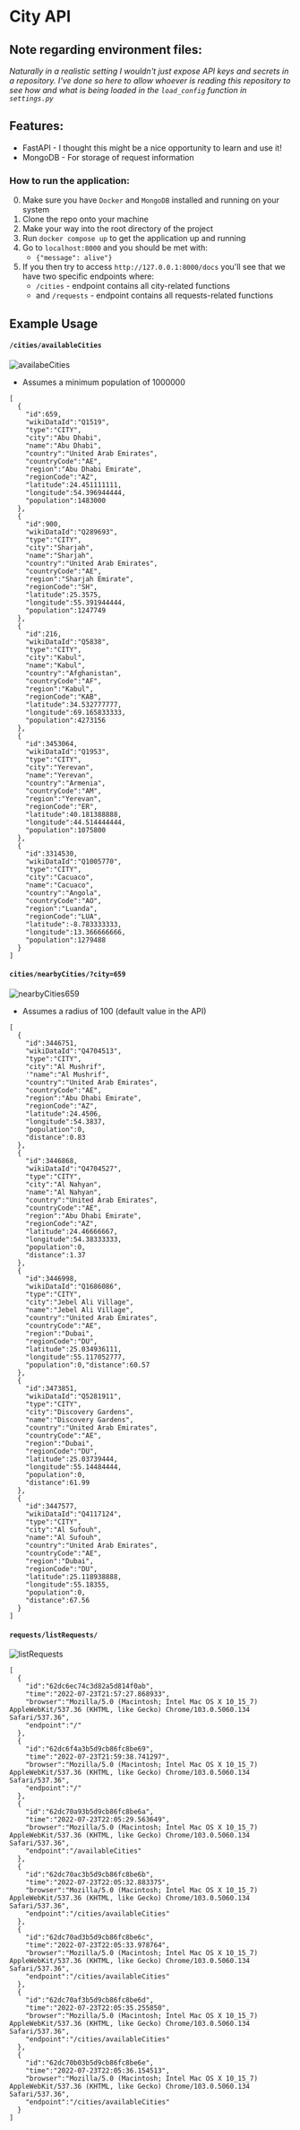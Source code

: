 # City API

## Note regarding environment files:
*Naturally in a realistic setting I wouldn't just expose API keys and secrets in a repository. I've done so here to allow whoever is reading this repository to see how and what is being loaded in the `load_config` function in `settings.py`*

## Features:
- FastAPI - I thought this might be a nice opportunity to learn and use it!
- MongoDB - For storage of request information

### How to run the application:
0. Make sure you have `Docker` and `MongoDB` installed and running on your system
1. Clone the repo onto your machine
2. Make your way into the root directory of the project
3. Run `docker compose up` to get the application up and running
4. Go to `localhost:8000` and you should be met with:
    - `{"message": alive"}`
5. If you then try to access `http://127.0.0.1:8000/docs` you'll see that we have two specific endpoints where:
    - `/cities` - endpoint contains all city-related functions
    - and `/requests` - endpoint contains all requests-related functions

## Example Usage
#### `/cities/availableCities`
![availabeCities](./example-images/availableCities.png)
- Assumes a minimum population of 1000000
```
[
  {
    "id":659,
    "wikiDataId":"Q1519",
    "type":"CITY",
    "city":"Abu Dhabi",
    "name":"Abu Dhabi",
    "country":"United Arab Emirates",
    "countryCode":"AE",
    "region":"Abu Dhabi Emirate",
    "regionCode":"AZ",
    "latitude":24.451111111,
    "longitude":54.396944444,
    "population":1483000
  },
  {
    "id":900,
    "wikiDataId":"Q289693",
    "type":"CITY",
    "city":"Sharjah",
    "name":"Sharjah",
    "country":"United Arab Emirates",
    "countryCode":"AE",
    "region":"Sharjah Emirate",
    "regionCode":"SH",
    "latitude":25.3575,
    "longitude":55.391944444,
    "population":1247749
  },
  {
    "id":216,
    "wikiDataId":"Q5838",
    "type":"CITY",
    "city":"Kabul",
    "name":"Kabul",
    "country":"Afghanistan",
    "countryCode":"AF",
    "region":"Kabul",
    "regionCode":"KAB",
    "latitude":34.532777777,
    "longitude":69.165833333,
    "population":4273156
  },
  {
    "id":3453064,
    "wikiDataId":"Q1953",
    "type":"CITY",
    "city":"Yerevan",
    "name":"Yerevan",
    "country":"Armenia",
    "countryCode":"AM",
    "region":"Yerevan",
    "regionCode":"ER",
    "latitude":40.181388888,
    "longitude":44.514444444,
    "population":1075800
  },
  {
    "id":3314530,
    "wikiDataId":"Q1005770",
    "type":"CITY",
    "city":"Cacuaco",
    "name":"Cacuaco",
    "country":"Angola",
    "countryCode":"AO",
    "region":"Luanda",
    "regionCode":"LUA",
    "latitude":-8.783333333,
    "longitude":13.366666666,
    "population":1279488
  }
]
```

#### `cities/nearbyCities/?city=659`
![nearbyCities659](./example-images/nearbyCities659.png)
- Assumes a radius of 100 (default value in the API)
```
[
  {
    "id":3446751,
    "wikiDataId":"Q4704513",
    "type":"CITY",
    "city":"Al Mushrif",
    '"name":"Al Mushrif",
    "country":"United Arab Emirates",
    "countryCode":"AE",
    "region":"Abu Dhabi Emirate",
    "regionCode":"AZ",
    "latitude":24.4506,
    "longitude":54.3837,
    "population":0,
    "distance":0.83
  },
  {
    "id":3446868,
    "wikiDataId":"Q4704527",
    "type":"CITY",
    "city":"Al Nahyan",
    "name":"Al Nahyan",
    "country":"United Arab Emirates",
    "countryCode":"AE",
    "region":"Abu Dhabi Emirate",
    "regionCode":"AZ",
    "latitude":24.46666667,
    "longitude":54.38333333,
    "population":0,
    "distance":1.37
  },
  {
    "id":3446998,
    "wikiDataId":"Q1686086",
    "type":"CITY",
    "city":"Jebel Ali Village",
    "name":"Jebel Ali Village",
    "country":"United Arab Emirates",
    "countryCode":"AE",
    "region":"Dubai",
    "regionCode":"DU",
    "latitude":25.034936111,
    "longitude":55.117052777,
    "population":0,"distance":60.57
  },
  {
    "id":3473851,
    "wikiDataId":"Q5281911",
    "type":"CITY",
    "city":"Discovery Gardens",
    "name":"Discovery Gardens",
    "country":"United Arab Emirates",
    "countryCode":"AE",
    "region":"Dubai",
    "regionCode":"DU",
    "latitude":25.03739444,
    "longitude":55.14484444,
    "population":0,
    "distance":61.99
  },
  {
    "id":3447577,
    "wikiDataId":"Q4117124",
    "type":"CITY",
    "city":"Al Sufouh",
    "name":"Al Sufouh",
    "country":"United Arab Emirates",
    "countryCode":"AE",
    "region":"Dubai",
    "regionCode":"DU",
    "latitude":25.118938888,
    "longitude":55.18355,
    "population":0,
    "distance":67.56
  }
]
```

#### `requests/listRequests/`
![listRequests](./example-images/listRequests.png)
```
[
  {
    "id":"62dc6ec74c3d82a5d814f0ab",
    "time":"2022-07-23T21:57:27.868933",
    "browser":"Mozilla/5.0 (Macintosh; Intel Mac OS X 10_15_7) AppleWebKit/537.36 (KHTML, like Gecko) Chrome/103.0.5060.134 Safari/537.36",
    "endpoint":"/"
  },
  {
    "id":"62dc6f4a3b5d9cb86fc8be69",
    "time":"2022-07-23T21:59:38.741297",
    "browser":"Mozilla/5.0 (Macintosh; Intel Mac OS X 10_15_7) AppleWebKit/537.36 (KHTML, like Gecko) Chrome/103.0.5060.134 Safari/537.36",
    "endpoint":"/"
  },
  {
    "id":"62dc70a93b5d9cb86fc8be6a",
    "time":"2022-07-23T22:05:29.563649",
    "browser":"Mozilla/5.0 (Macintosh; Intel Mac OS X 10_15_7) AppleWebKit/537.36 (KHTML, like Gecko) Chrome/103.0.5060.134 Safari/537.36",
    "endpoint":"/availableCities"
  },
  {
    "id":"62dc70ac3b5d9cb86fc8be6b",
    "time":"2022-07-23T22:05:32.883375",
    "browser":"Mozilla/5.0 (Macintosh; Intel Mac OS X 10_15_7) AppleWebKit/537.36 (KHTML, like Gecko) Chrome/103.0.5060.134 Safari/537.36",
    "endpoint":"/cities/availableCities"
  },
  {
    "id":"62dc70ad3b5d9cb86fc8be6c",
    "time":"2022-07-23T22:05:33.978764",
    "browser":"Mozilla/5.0 (Macintosh; Intel Mac OS X 10_15_7) AppleWebKit/537.36 (KHTML, like Gecko) Chrome/103.0.5060.134 Safari/537.36",
    "endpoint":"/cities/availableCities"
  },
  {
    "id":"62dc70af3b5d9cb86fc8be6d",
    "time":"2022-07-23T22:05:35.255850",
    "browser":"Mozilla/5.0 (Macintosh; Intel Mac OS X 10_15_7) AppleWebKit/537.36 (KHTML, like Gecko) Chrome/103.0.5060.134 Safari/537.36",
    "endpoint":"/cities/availableCities"
  },
  {
    "id":"62dc70b03b5d9cb86fc8be6e",
    "time":"2022-07-23T22:05:36.154513",
    "browser":"Mozilla/5.0 (Macintosh; Intel Mac OS X 10_15_7) AppleWebKit/537.36 (KHTML, like Gecko) Chrome/103.0.5060.134 Safari/537.36",
    "endpoint":"/cities/availableCities"
  }
]
```